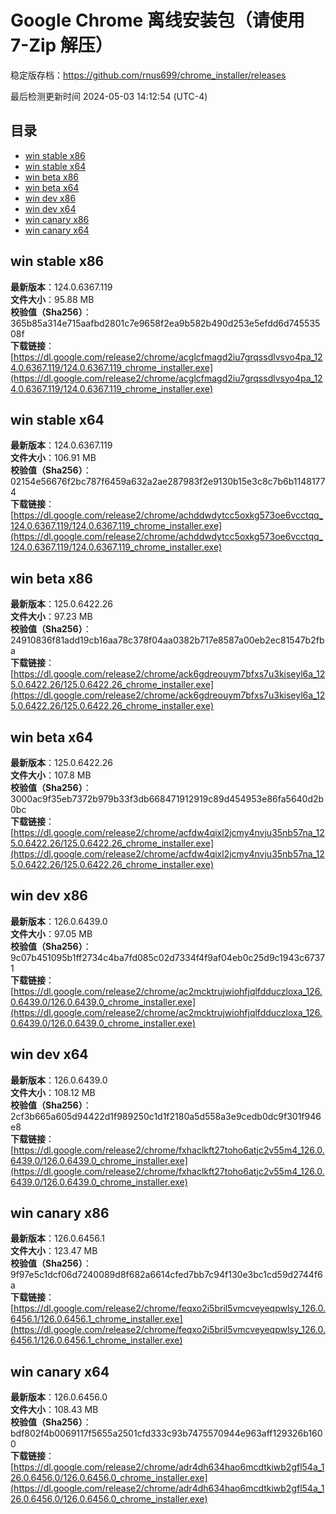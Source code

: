 # Google Chrome 离线安装包（请使用 7-Zip 解压）
稳定版存档：<https://github.com/rnus699/chrome_installer/releases>

最后检测更新时间
2024-05-03 14:12:54 (UTC-4)


## 目录
* [win stable x86](https://github.com/rnus699/chrome_installer?tab=readme-ov-file#win-stable-x86)
* [win stable x64](https://github.com/rnus699/chrome_installer?tab=readme-ov-file#win-stable-x64)
* [win beta x86](https://github.com/rnus699/chrome_installer?tab=readme-ov-file#win-beta-x86)
* [win beta x64](https://github.com/rnus699/chrome_installer?tab=readme-ov-file#win-beta-x64)
* [win dev x86](https://github.com/rnus699/chrome_installer?tab=readme-ov-file#win-dev-x86)
* [win dev x64](https://github.com/rnus699/chrome_installer?tab=readme-ov-file#win-dev-x64)
* [win canary x86](https://github.com/rnus699/chrome_installer?tab=readme-ov-file#win-canary-x86)
* [win canary x64](https://github.com/rnus699/chrome_installer?tab=readme-ov-file#win-canary-x64)

## win stable x86
**最新版本**：124.0.6367.119  
**文件大小**：95.88 MB  
**校验值（Sha256）**：365b85a314e715aafbd2801c7e9658f2ea9b582b490d253e5efdd6d74553508f  
**下载链接**：[https://dl.google.com/release2/chrome/acglcfmagd2iu7grqssdlvsyo4pa_124.0.6367.119/124.0.6367.119_chrome_installer.exe](https://dl.google.com/release2/chrome/acglcfmagd2iu7grqssdlvsyo4pa_124.0.6367.119/124.0.6367.119_chrome_installer.exe)  

## win stable x64
**最新版本**：124.0.6367.119  
**文件大小**：106.91 MB  
**校验值（Sha256）**：02154e56676f2bc787f6459a632a2ae287983f2e9130b15e3c8c7b6b11481774  
**下载链接**：[https://dl.google.com/release2/chrome/achddwdytcc5oxkg573oe6vcctqq_124.0.6367.119/124.0.6367.119_chrome_installer.exe](https://dl.google.com/release2/chrome/achddwdytcc5oxkg573oe6vcctqq_124.0.6367.119/124.0.6367.119_chrome_installer.exe)  

## win beta x86
**最新版本**：125.0.6422.26  
**文件大小**：97.23 MB  
**校验值（Sha256）**：24910836f81add19cb16aa78c378f04aa0382b717e8587a00eb2ec81547b2fba  
**下载链接**：[https://dl.google.com/release2/chrome/ack6gdreouym7bfxs7u3kiseyl6a_125.0.6422.26/125.0.6422.26_chrome_installer.exe](https://dl.google.com/release2/chrome/ack6gdreouym7bfxs7u3kiseyl6a_125.0.6422.26/125.0.6422.26_chrome_installer.exe)  

## win beta x64
**最新版本**：125.0.6422.26  
**文件大小**：107.8 MB  
**校验值（Sha256）**：3000ac9f35eb7372b979b33f3db668471912919c89d454953e86fa5640d2b0bc  
**下载链接**：[https://dl.google.com/release2/chrome/acfdw4qixl2jcmy4nvju35nb57na_125.0.6422.26/125.0.6422.26_chrome_installer.exe](https://dl.google.com/release2/chrome/acfdw4qixl2jcmy4nvju35nb57na_125.0.6422.26/125.0.6422.26_chrome_installer.exe)  

## win dev x86
**最新版本**：126.0.6439.0  
**文件大小**：97.05 MB  
**校验值（Sha256）**：9c07b451095b1ff2734c4ba7fd085c02d7334f4f9af04eb0c25d9c1943c67371  
**下载链接**：[https://dl.google.com/release2/chrome/ac2mcktrujwiohfjqlfdduczloxa_126.0.6439.0/126.0.6439.0_chrome_installer.exe](https://dl.google.com/release2/chrome/ac2mcktrujwiohfjqlfdduczloxa_126.0.6439.0/126.0.6439.0_chrome_installer.exe)  

## win dev x64
**最新版本**：126.0.6439.0  
**文件大小**：108.12 MB  
**校验值（Sha256）**：2cf3b665a605d94422d1f989250c1d1f2180a5d558a3e9cedb0dc9f301f946e8  
**下载链接**：[https://dl.google.com/release2/chrome/fxhaclkft27toho6atjc2v55m4_126.0.6439.0/126.0.6439.0_chrome_installer.exe](https://dl.google.com/release2/chrome/fxhaclkft27toho6atjc2v55m4_126.0.6439.0/126.0.6439.0_chrome_installer.exe)  

## win canary x86
**最新版本**：126.0.6456.1  
**文件大小**：123.47 MB  
**校验值（Sha256）**：9f97e5c1dcf06d7240089d8f682a6614cfed7bb7c94f130e3bc1cd59d2744f6a  
**下载链接**：[https://dl.google.com/release2/chrome/feqxo2i5bril5vmcveyeqpwlsy_126.0.6456.1/126.0.6456.1_chrome_installer.exe](https://dl.google.com/release2/chrome/feqxo2i5bril5vmcveyeqpwlsy_126.0.6456.1/126.0.6456.1_chrome_installer.exe)  

## win canary x64
**最新版本**：126.0.6456.0  
**文件大小**：108.43 MB  
**校验值（Sha256）**：bdf802f4b0069117f5655a2501cfd333c93b7475570944e963aff129326b1600  
**下载链接**：[https://dl.google.com/release2/chrome/adr4dh634hao6mcdtkiwb2gfl54a_126.0.6456.0/126.0.6456.0_chrome_installer.exe](https://dl.google.com/release2/chrome/adr4dh634hao6mcdtkiwb2gfl54a_126.0.6456.0/126.0.6456.0_chrome_installer.exe)  

